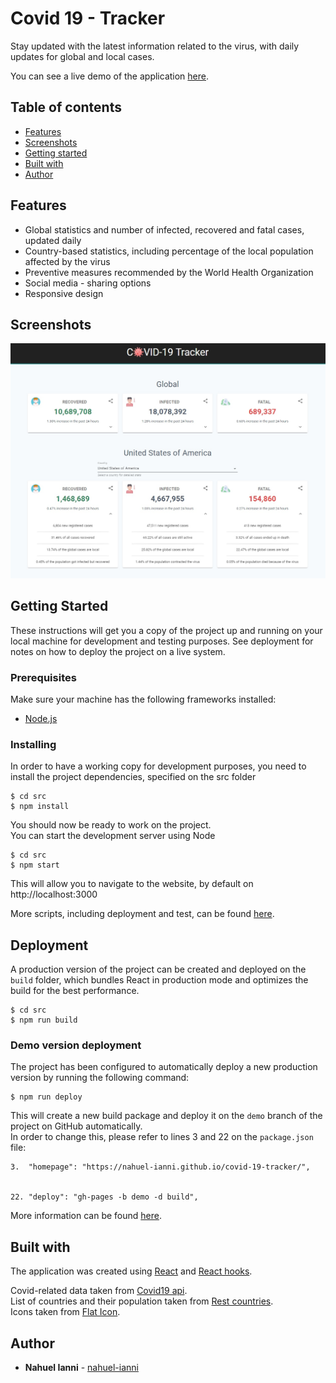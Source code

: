 # Covid 19 - Tracker
Stay updated with the latest information related to the virus, with daily updates for global and local cases.

You can see a live demo of the application [here](https://nahuel-ianni.github.io/covid-19-tracker/).


## Table of contents
* [Features](#features)
* [Screenshots](#screenshots)
* [Getting started](#getting-started)
* [Built with](#built-with)
* [Author](#author)


## Features
- Global statistics and number of infected, recovered and fatal cases, updated daily
- Country-based statistics, including percentage of the local population affected by the virus
- Preventive measures recommended by the World Health Organization
- Social media - sharing options
- Responsive design


## Screenshots
![Home page](./img/home-page.jpg "Home page")


## Getting Started
These instructions will get you a copy of the project up and running on your local machine for development and testing purposes. See deployment for notes on how to deploy the project on a live system.

### Prerequisites
Make sure your machine has the following frameworks installed:

* [Node.js](https://nodejs.org/en/)


### Installing
In order to have a working copy for development purposes, you need to install the project dependencies, specified on the src folder

```
$ cd src
$ npm install
```

You should now be ready to work on the project.  
You can start the development server using Node

```
$ cd src
$ npm start
```

This will allow you to navigate to the website, by default on http://localhost:3000

More scripts, including deployment and test, can be found [here](./src/README.md).


## Deployment
A production version of the project can be created and deployed on the `build` folder, which bundles React in production mode and optimizes the build for the best performance.

```
$ cd src
$ npm run build
```

### Demo version deployment
The project has been configured to automatically deploy a new production version by running the following command:
```
$ npm run deploy
```

This will create a new build package and deploy it on the `demo` branch of the project on GitHub automatically.  
In order to change this, please refer to lines 3 and 22 on the `package.json` file:
```
3.  "homepage": "https://nahuel-ianni.github.io/covid-19-tracker/",
    

22. "deploy": "gh-pages -b demo -d build", 
```

More information can be found [here](https://create-react-app.dev/docs/deployment).


## Built with
The application was created using [React](https://reactjs.org/) and [React hooks](https://reactjs.org/docs/hooks-intro.html).

Covid-related data taken from [Covid19 api](https://covid19api.com/).  
List of countries and their population taken from [Rest countries](https://restcountries.eu/).  
Icons taken from [Flat Icon](https://www.flaticon.com/).


## Author
* **Nahuel Ianni** - [nahuel-ianni](https://github.com/nahuel-ianni)
